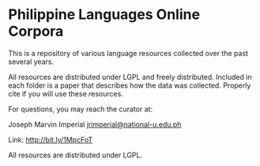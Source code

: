 # Philippine Languages Online Corpora
This is a repository of various language resources collected over the past several years.

All resources are distributed under LGPL and freely distributed.  Included in each folder is a paper that describes how the data was collected.  Properly cite if you will use these resources.

For questions, you may reach the curator at:

Joseph Marvin Imperial
jrimperial@national-u.edu.ph

Link: http://bit.ly/1MpcFoT

All resources are distributed under LGPL.
